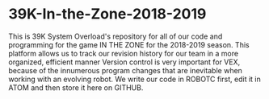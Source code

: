 # 39K-In-the-Zone-2018-2019
This is 39K System Overload's repository for all of our code and programming for the game IN THE ZONE for the 2018-2019 season.
This platform allows us to track our revision history for our team in a more organized, efficient manner
Version control is very important for VEX, because of the innumerous program changes that are inevitable when working with an evolving robot.
We write our code in ROBOTC first, edit it in ATOM and then store it here on GITHUB.
